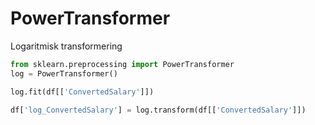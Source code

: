 # PowerTransformer
Logaritmisk transformering

 ```python
from sklearn.preprocessing import PowerTransformer
log = PowerTransformer()

log.fit(df[['ConvertedSalary']])

df['log_ConvertedSalary'] = log.transform(df[['ConvertedSalary']])
```